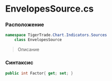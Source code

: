 
# EnvelopesSource.cs
### Расположение
```csharp
namespace TigerTrade.Chart.Indicators.Sources  
    class EnvelopesSource
```

> Описание

### Синтаксис
```csharp
public int Factor{ get; set; }
```
